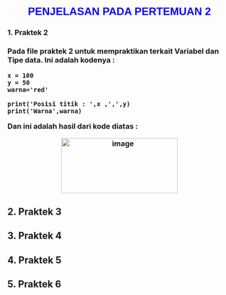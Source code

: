 <h1 align="center" style="color:blue; font-size:24px; font-family:Arial; font-weight:bold;">
PENJELASAN PADA PERTEMUAN 2
</h1>


<h3> 1. Praktek 2<h3>
   
Pada file praktek 2 untuk mempraktikan terkait Variabel dan Tipe data.
Ini adalah kodenya :

    x = 100
    y = 50
    warna='red'
    
    print('Posisi titik : ',x ,',',y)
    print('Warna',warna)

Dan ini adalah hasil dari kode diatas :

<p align="center"><img width="262" height="124" alt="image" src="https://github.com/user-attachments/assets/e703b09f-28ce-49db-ad16-46fb56459104" /></p>

## 2. Praktek 3
   
## 3. Praktek 4

## 4. Praktek 5

## 5. Praktek 6
